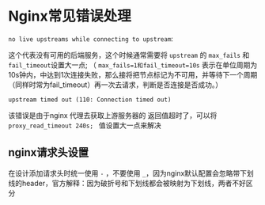 # Nginx常见错误处理

`no live upstreams while connecting to upstream`:

这个代表没有可用的后端服务，这个时候通常需要将 `upstream` 的 `max_fails` 和 `fail_timeout`设置大一点;
（ `max_fails=1和fail_timeout=10s` 表示在单位周期为10s钟内，中达到1次连接失败，那么接将把节点标记为不可用，并等待下一个周期（同样时常为fail_timeout）再一次去请求，判断是否连接是否成功。）

`upstream timed out (110: Connection timed out)`

该错误是由于nginx 代理去获取上游服务器的 返回值超时了，可以将 `proxy_read_timeout 240s; ` 值设置大一点来解决

## nginx请求头设置

在设计添加请求头时统一使用 `-` ，不要使用 `_`，因为nginx默认配置会忽略带下划线的header，官方解释：因为破折号和下划线都会被映射为下划线，两者不好区分

